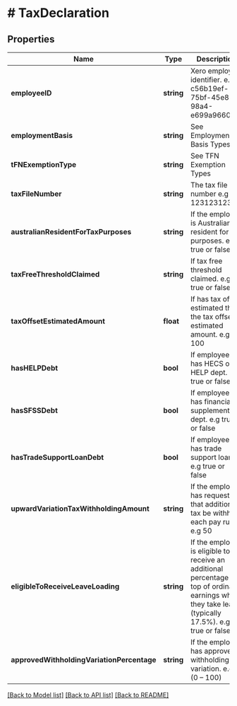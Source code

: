 # # TaxDeclaration

## Properties

Name | Type | Description | Notes
------------ | ------------- | ------------- | -------------
**employeeID** | **string** | Xero employee identifier. e.g c56b19ef-75bf-45e8-98a4-e699a96609f7 | 
**employmentBasis** | **string** | See Employment Basis Types | 
**tFNExemptionType** | **string** | See TFN Exemption Types | [optional] 
**taxFileNumber** | **string** | The tax file number e.g 123123123 | [optional] 
**australianResidentForTaxPurposes** | **string** | If the employee is Australian resident for tax purposes. e.g true or false | [optional] 
**taxFreeThresholdClaimed** | **string** | If tax free threshold claimed. e.g true or false | [optional] 
**taxOffsetEstimatedAmount** | **float** | If has tax offset estimated then the tax offset estimated amount. e.g 100 | [optional] 
**hasHELPDebt** | **bool** | If employee has HECS or HELP dept. e.g true or false | [optional] 
**hasSFSSDebt** | **bool** | If employee has financial supplement dept. e.g true or false | [optional] 
**hasTradeSupportLoanDebt** | **bool** | If employee has trade support loan. e.g true or false | [optional] 
**upwardVariationTaxWithholdingAmount** | **string** | If the employee has requested that additional tax be withheld each pay run. e.g 50 | [optional] 
**eligibleToReceiveLeaveLoading** | **string** | If the employee is eligible to receive an additional percentage on top of ordinary earnings when they take leave (typically 17.5%). e.g true or false | [optional] 
**approvedWithholdingVariationPercentage** | **string** | If the employee has approved withholding variation. e.g (0 – 100) | [optional] 

[[Back to Model list]](../../README.md#documentation-for-models) [[Back to API list]](../../README.md#documentation-for-api-endpoints) [[Back to README]](../../README.md)


